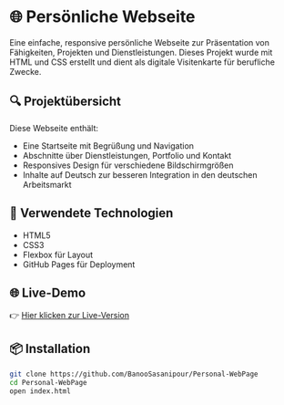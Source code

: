 # 🌐 Persönliche Webseite

Eine einfache, responsive persönliche Webseite zur Präsentation von Fähigkeiten, Projekten und Dienstleistungen. Dieses Projekt wurde mit HTML und CSS erstellt und dient als digitale Visitenkarte für berufliche Zwecke.

## 🔍 Projektübersicht

Diese Webseite enthält:
- Eine Startseite mit Begrüßung und Navigation
- Abschnitte über Dienstleistungen, Portfolio und Kontakt
- Responsives Design für verschiedene Bildschirmgrößen
- Inhalte auf Deutsch zur besseren Integration in den deutschen Arbeitsmarkt

## 🧰 Verwendete Technologien

- HTML5  
- CSS3  
- Flexbox für Layout  
- GitHub Pages für Deployment

## 🌐 Live-Demo

👉 [Hier klicken zur Live-Version](https://banoosasanipour.github.io/Personal-WebPage/)


## 📦 Installation

```bash
git clone https://github.com/BanooSasanipour/Personal-WebPage
cd Personal-WebPage
open index.html
